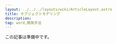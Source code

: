 ```yaml
---
layout: ../../../layouts/wiki/ArticleLayout.astro
title: オブジェクトモデリング
description:
tag: word,開発手法
---
```


この記事は準備中です。